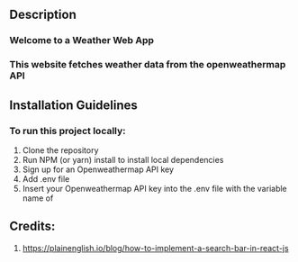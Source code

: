 

## Description 

### Welcome to a Weather Web App



### This website fetches weather data from the openweathermap API 





## Installation Guidelines 


### To run this project locally: 

1. Clone the repository 
2. Run NPM (or yarn) install to install local dependencies 
3. Sign up for an Openweathermap API key 
4. Add .env file
4. Insert your Openweathermap API key into the .env file with the variable name of






## Credits: 

1. https://plainenglish.io/blog/how-to-implement-a-search-bar-in-react-js
